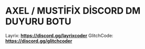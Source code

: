 # AXEL / MUSTİFİX DİSCORD DM DUYURU BOTU

Layrix: **https://discord.gg/layrixcoder**
GlitchCode: **https://discord.gg/glitchcoder**
